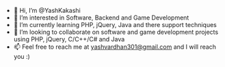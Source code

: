- 👋 Hi, I’m @YashKakashi
- 👀 I’m interested in Software, Backend and Game Development
- 🌱 I’m currently learning PHP, jQuery, Java and there support techniques
- 💞️ I’m looking to collaborate on software and game development projects using PHP, jQuery, C/C++/C# and Java
- 📫 Feel free to reach me at yashvardhan301@gmail.com and I will reach you :)

<!---
YashKakashi/YashKakashi is a ✨ special ✨ repository because its `README.md` (this file) appears on your GitHub profile.
You can click the Preview link to take a look at your changes.
--->
